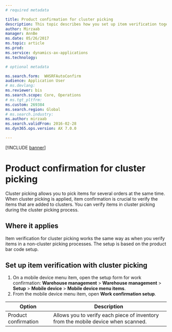 ```yaml
---
# required metadata

title: Product confirmation for cluster picking
description: This topic describes how you set up item verification together with cluster picking.
author: Mirzaab
manager: AnnBe
ms.date: 05/26/2017
ms.topic: article
ms.prod: 
ms.service: dynamics-ax-applications
ms.technology: 

# optional metadata

ms.search.form:  WHSRFAutoConfirm
audience: Application User
# ms.devlang: 
ms.reviewer: bis
ms.search.scope: Core, Operations
# ms.tgt_pltfrm: 
ms.custom: 269384
ms.search.region: Global
# ms.search.industry: 
ms.author: mirzaab
ms.search.validFrom: 2016-02-28
ms.dyn365.ops.version: AX 7.0.0

---
```


[!INCLUDE [banner](../includes/banner.md)]

# Product confirmation for cluster picking
Cluster picking allows you to pick items for several orders at the same time. When cluster picking is applied, item confirmation is crucial to verify the items that are added to clusters. You can verify items in cluster picking during the cluster picking process.

## Where it applies
Item verification for cluster picking works the same way as when you verify items in a non-cluster picking processes. The setup is based on the product bar code setup.

## Set up item verification with cluster picking
1.  On a mobile device menu item, open the setup form for work confirmation: **Warehouse management** > **Warehouse management** > **Setup** > **Mobile device** > **Mobile device menu items**.
2.  From the mobile device menu item, open **Work confirmation setup**.

|        Option        |                                    Description                                    |
|----------------------|-----------------------------------------------------------------------------------|
| Product confirmation | Allows you to verify each piece of inventory from the mobile device when scanned. |

